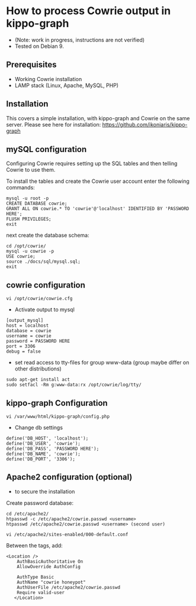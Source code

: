 # How to process Cowrie output in kippo-graph

* (Note: work in progress, instructions are not verified)
* Tested on Debian 9.


## Prerequisites

* Working Cowrie installation
* LAMP stack (Linux, Apache, MySQL, PHP)

## Installation

This covers a simple installation, with kippo-graph and Cowrie on the same server.
Please see here for installation: https://github.com/ikoniaris/kippo-graph


## mySQL configuration

Configuring Cowrie requires setting up the SQL tables and then telling Cowrie to use them.

To install the tables and create the Cowrie user account enter the following commands:
```
mysql -u root -p
CREATE DATABASE cowrie;
GRANT ALL ON cowrie.* TO 'cowrie'@'localhost' IDENTIFIED BY 'PASSWORD HERE';
FLUSH PRIVILEGES;
exit
```

next create the database schema:
```
cd /opt/cowrie/
mysql -u cowrie -p
USE cowrie;
source ./docs/sql/mysql.sql;
exit
```

## cowrie configuration

```
vi /opt/cowrie/cowrie.cfg
```


* Activate output to mysql
```
[output_mysql]
host = localhost
database = cowrie
username = cowrie
password = PASSWORD HERE
port = 3306
debug = false
```

* set read access to tty-files for group www-data (group maybe differ on other distributions)
```
sudo apt-get install act
sudo setfacl -Rm g:www-data:rx /opt/cowrie/log/tty/
```

## kippo-graph Configuration

```
vi /var/www/html/kippo-graph/config.php
```


* Change db settings
```
define('DB_HOST', 'localhost');
define('DB_USER', 'cowrie');
define('DB_PASS', 'PASSWORD HERE');
define('DB_NAME', 'cowrie'); 
define('DB_PORT', '3306');
```

## Apache2 configuration (optional)

* to secure the installation

Create password database:
```
cd /etc/apache2/
htpasswd -c /etc/apache2/cowrie.passwd <username>
htpasswd /etc/apache2/cowrie.passwd <username> (second user)
```


```
vi /etc/apache2/sites-enabled/000-default.conf
```
Between the <VirtualHost> </VirtualHost> tags, add:
```
<Location />
    AuthBasicAuthoritative On
    AllowOverride AuthConfig

    AuthType Basic
    AuthName "cowrie honeypot"
    AuthUserFile /etc/apache2/cowrie.passwd
    Require valid-user
   </Location>
```

